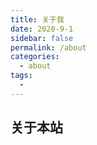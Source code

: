 ```yaml
---
title: 关于我
date: 2020-9-1
sidebar: false
permalink: /about
categories:
  - about
tags:
  -
---
```


## 关于本站
